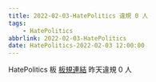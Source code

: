 ```yaml
---
title: 2022-02-03-HatePolitics 違規 0 人
tags:
    - HatePolitics
abbrlink: 2022-02-03-HatePolitics
date: HatePolitics-2022-02-03 12:00:00
---
```

HatePolitics 板 [板規連結](https://www.ptt.cc/bbs/HatePolitics/M.1617115262.A.D60.html)
昨天違規 0 人

